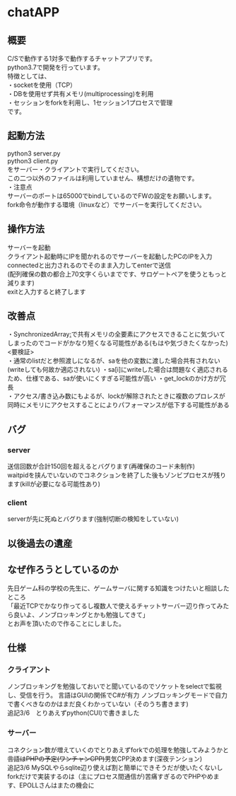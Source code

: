 # chatAPP

## 概要

C/Sで動作する1対多で動作するチャットアプリです。  
python3.7で開発を行っています。  
特徴としては、  
・socketを使用（TCP）  
・DBを使用せず共有メモリ(multiprocessing)を利用  
・セッションをforkを利用し、1セッション1プロセスで管理  
です。

## 起動方法

python3 server.py  
python3 client.py  
をサーバー・クライアントで実行してください。  
この二つ以外のファイルは利用していません、構想だけの遺物です。  
・注意点  
サーバーのポートは65000でbindしているのでFWの設定をお願いします。  
fork命令が動作する環境（linuxなど）でサーバーを実行してください。

## 操作方法

サーバーを起動  
クライアント起動時にIPを聞かれるのでサーバーを起動したPCのIPを入力  
connectedと出力されるのでそのまま入力してenterで送信  
(配列確保の数の都合上70文字くらいまでです、サロゲートペアを使うともっと減ります)  
exitと入力すると終了します  

## 改善点  
・SynchronizedArray[:](以下sa)で共有メモリの全要素にアクセスできることに気づいてしまったのでコードがかなり短くなる可能性がある(もはや気づきたくなかった)<要検証>  
    ・通常のlistだと参照渡しになるが、saを他の変数に渡した場合共有されない(writeしても何故か適応されない)
    ・sa[i]にwriteした場合は問題なく適応されるため、仕様である、saが使いにくすぎる可能性が高い
・get_lockのかけ方が冗長  
・アクセス/書き込み数にもよるが、lockが解除されたときに複数のプロレスが同時にメモリにアクセスすることによりパフォーマンスが低下する可能性がある  

## バグ

### server

送信回数が合計150回を超えるとバグります(再確保のコード未制作)  
waitpidを挟んでいないのでコネクションを終了した後もゾンビプロセスが残ります(killが必要になる可能性あり)

### client

serverが先に死ぬとバグります(強制切断の検知をしていない)  

## 以後過去の遺産

## なぜ作ろうとしているのか

先日ゲーム科の学校の先生に、ゲームサーバに関する知識をつけたいと相談したところ  
「最近TCPでかなり作ってるし複数人で使えるチャットサーバー辺り作ってみたら良いよ、ノンブロッキングとかも勉強してきて」  
とお声を頂いたので作ることにしました。  

## 仕様


### クライアント
ノンブロッキングを勉強しておいでと聞いているのでソケットをselectで監視し、受信を行う。
言語はGUIの関係でC#が有力
ノンブロッキングモードで自力で書くべきなのかはまだ良くわかっていない（そのうち書きます)  
追記3/6　とりあえずpython(CUI)で書きました

### サーバー
コネクション数が増えていくのでとりあえずforkでの処理を勉強してみようかと  
~~言語はPHPの予定(ワンチャンCPP)~~男気CPP決めます(深夜テンション)  
追記3/6  MySQLやらsqlite辺り使えば割と簡単にできそうだが使いたくないしforkだけで実装するのは（主にプロセス間通信が)苦痛すぎるのでPHPやめます、EPOLLさんはまたの機会に
